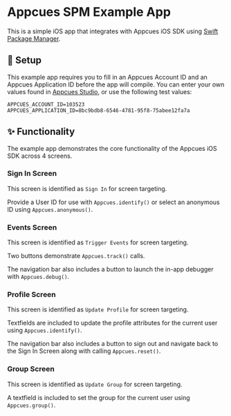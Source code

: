 # Appcues SPM Example App

This is a simple iOS app that integrates with Appcues iOS SDK using [Swift Package Manager](https://swift.org/package-manager/).

## 🚀 Setup

This example app requires you to fill in an Appcues Account ID and an Appcues Application ID before the app will compile. You can enter your own values found in [Appcues Studio](https://studio.appcues.com), or use the following test values:

```
APPCUES_ACCOUNT_ID=103523
APPCUES_APPLICATION_ID=8bc9bdb8-6546-4781-95f8-75abee12fa7a
```

## ✨ Functionality

The example app demonstrates the core functionality of the Appcues iOS SDK across 4 screens.

### Sign In Screen

This screen is identified as `Sign In` for screen targeting.

Provide a User ID for use with `Appcues.identify()` or select an anonymous ID using `Appcues.anonymous()`.

### Events Screen

This screen is identified as `Trigger Events` for screen targeting.

Two buttons demonstrate `Appcues.track()` calls.

The navigation bar also includes a button to launch the in-app debugger with `Appcues.debug()`.

### Profile Screen

This screen is identified as `Update Profile` for screen targeting.

Textfields are included to update the profile attributes for the current user using `Appcues.identify()`.

The navigation bar also includes a button to sign out and navigate back to the Sign In Screen along with calling `Appcues.reset()`.

### Group Screen

This screen is identified as `Update Group` for screen targeting.

A textfield is included to set the group for the current user using `Appcues.group()`.